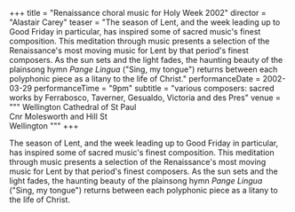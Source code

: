 +++
title = "Renaissance choral music for Holy Week 2002"
director = "Alastair Carey"
teaser = "The season of Lent, and the week leading up to Good Friday in particular, has inspired some of sacred music's finest composition. This meditation through music presents a selection of the Renaissance's most moving music for Lent by that period's finest composers. As the sun sets and the light fades, the haunting beauty of the plainsong hymn *Pange Lingua* (\"Sing, my tongue\") returns between each polyphonic piece as a litany to the life of Christ."
performanceDate = 2002-03-29
performanceTime = "9pm"
subtitle = "various composers: sacred works by Ferrabosco, Taverner, Gesualdo, Victoria and des Pres"
venue = """
Wellington Cathedral of St Paul  
Cnr Molesworth and Hill St  
Wellington
"""
+++

The season of Lent, and the week leading up to Good Friday in particular, has inspired some of sacred music's finest composition. This meditation through music presents a selection of the Renaissance's most moving music for Lent by that period's finest composers. As the sun sets and the light fades, the haunting beauty of the plainsong hymn *Pange Lingua* ("Sing, my tongue") returns between each polyphonic piece as a litany to the life of Christ.
